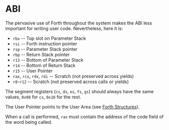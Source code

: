 ABI
===

The pervasive use of Forth throughout the system makes the ABI less important for writing user code. Nevertheless, here it is:

-	`rbx` -- Top slot on Parameter Stack
-	`rsi` -- Forth instruction pointer
-	`rsp` -- Parameter Stack pointer
-	`rbp` -- Return Stack pointer
-	`r13` -- Bottom of Parameter Stack
-	`r14` -- Bottom of Return Stack
-	`r15` -- User Pointer
-	`rax`, `rcx`, `rdx`, `rdi` -- Scratch (not preserved across yields)
-	`r8`\-`r12` -- Scratch (not preserved across calls or yields)

The segment registers (`cs`, `ds`, `es`, `fs`, `gs`) should always have the same values, `0x08` for `cs`, `0x10` for the rest.

The User Pointer points to the User Area (see [Forth Structures](../../forth/structures.md#user-area)).

When a call is performed, `rax` must contain the address of the code field of the word being called.
